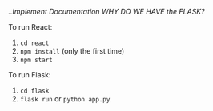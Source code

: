 *..Implement Documentation
WHY DO WE HAVE the FLASK?*


To run React:

1. `cd react`
2. `npm install` (only the first time)
3. `npm start`

To run Flask:

1. `cd flask`
2. `flask run` or `python app.py`
